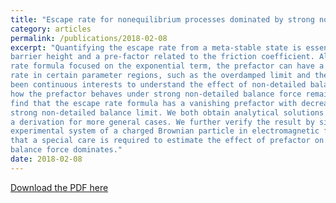 ```yaml
---
title: "Escape rate for nonequilibrium processes dominated by strong non-detailed balance force"
category: articles
permalink: /publications/2018-02-08
excerpt: "Quantifying the escape rate from a meta-stable state is essential to understand a wide range of dynamical processes. Kramers’ classical rate formula is the product of an exponential function of the potential
barrier height and a pre-factor related to the friction coefficient. Although many applications of the
rate formula focused on the exponential term, the prefactor can have a significant effect on the escape
rate in certain parameter regions, such as the overdamped limit and the underdamped limit. There have
been continuous interests to understand the effect of non-detailed balance on the escape rate; however,
how the prefactor behaves under strong non-detailed balance force remains elusive. In this work, we
find that the escape rate formula has a vanishing prefactor with decreasing friction strength under the
strong non-detailed balance limit. We both obtain analytical solutions in specific examples and provide
a derivation for more general cases. We further verify the result by simulations and propose a testable
experimental system of a charged Brownian particle in electromagnetic field. Our study demonstrates
that a special care is required to estimate the effect of prefactor on the escape rate when non-detailed
balance force dominates."
date: 2018-02-08
---
```


[Download the PDF here](https://github.com/jamestang23/jamestang23.github.io/blob/master/4.pdf)
